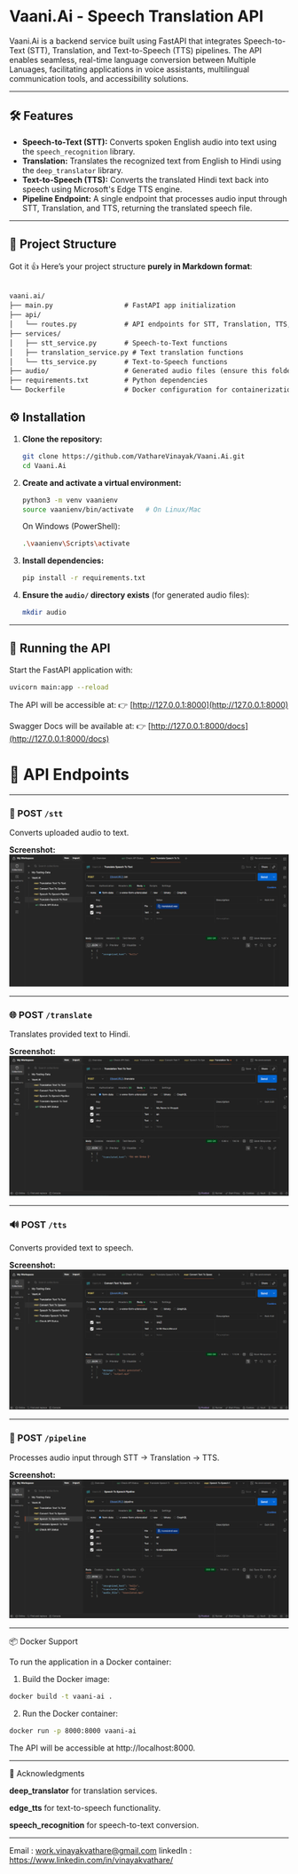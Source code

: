 # Vaani.Ai - Speech Translation API

Vaani.Ai is a backend service built using FastAPI that integrates Speech-to-Text (STT), Translation, and Text-to-Speech (TTS) pipelines. The API enables seamless, real-time language conversion between Multiple Lanuages, facilitating applications in voice assistants, multilingual communication tools, and accessibility solutions.

---

## 🛠️ Features

- **Speech-to-Text (STT):** Converts spoken English audio into text using the `speech_recognition` library.
- **Translation:** Translates the recognized text from English to Hindi using the `deep_translator` library.
- **Text-to-Speech (TTS):** Converts the translated Hindi text back into speech using Microsoft's Edge TTS engine.
- **Pipeline Endpoint:** A single endpoint that processes audio input through STT, Translation, and TTS, returning the translated speech file.

---

## 📁 Project Structure

Got it 👍
Here’s your project structure **purely in Markdown format**:

````markdown

vaani.ai/
├── main.py                  # FastAPI app initialization
├── api/
│   └── routes.py            # API endpoints for STT, Translation, TTS, and Pipeline
├── services/
│   ├── stt_service.py       # Speech-to-Text functions
│   ├── translation_service.py # Text translation functions
│   └── tts_service.py       # Text-to-Speech functions
├── audio/                   # Generated audio files (ensure this folder exists)
├── requirements.txt         # Python dependencies
└── Dockerfile               # Docker configuration for containerization
````


## ⚙️ Installation

1. **Clone the repository:**
   ```bash
   git clone https://github.com/VathareVinayak/Vaani.Ai.git
   cd Vaani.Ai
   ```

2. **Create and activate a virtual environment:**

   ```bash
   python3 -m venv vaanienv
   source vaanienv/bin/activate   # On Linux/Mac
   ```

   On Windows (PowerShell):

   ```bash
   .\vaanienv\Scripts\activate
   ```

3. **Install dependencies:**

   ```bash
   pip install -r requirements.txt
   ```

4. **Ensure the `audio/` directory exists** (for generated audio files):

   ```bash
   mkdir audio
   ```

---

## 🚀 Running the API

Start the FastAPI application with:

```bash
uvicorn main:app --reload
```

The API will be accessible at:
👉 [http://127.0.0.1:8000](http://127.0.0.1:8000)

Swagger Docs will be available at:
👉 [http://127.0.0.1:8000/docs](http://127.0.0.1:8000/docs)



# 🧪 API Endpoints

---

### 🎤 POST `/stt`
Converts uploaded audio to text.  

**Screenshot:**  
![STT](https://github.com/VathareVinayak/Vaani.Ai/blob/main/Test_APi/SpeechToText.png)

---

### 🌐 POST `/translate`
Translates provided text to Hindi.  

**Screenshot:**  
![Translate](https://github.com/VathareVinayak/Vaani.Ai/blob/main/Test_APi/TextToText.png)

---

### 🔊 POST `/tts`
Converts provided text to speech.  

**Screenshot:**  
![TTS](https://github.com/VathareVinayak/Vaani.Ai/blob/main/Test_APi/TextToSpeech.png)

---

### 🔄 POST `/pipeline`
Processes audio input through STT → Translation → TTS.  

**Screenshot:**  
![Pipeline](https://github.com/VathareVinayak/Vaani.Ai/blob/main/Test_APi/PipelineSpeechToSpeech.png)

---

📦 Docker Support

To run the application in a Docker container:

1. Build the Docker image:

```bash
docker build -t vaani-ai .
```

2. Run the Docker container:
```bash
docker run -p 8000:8000 vaani-ai
```


The API will be accessible at http://localhost:8000.


---

📌 Acknowledgments

**deep_translator** for translation services.

**edge_tts** for text-to-speech functionality.

**speech_recognition** for speech-to-text conversion.

---
Email : work.vinayakvathare@gmail.com
linkedIn : https://www.linkedin.com/in/vinayakvathare/
